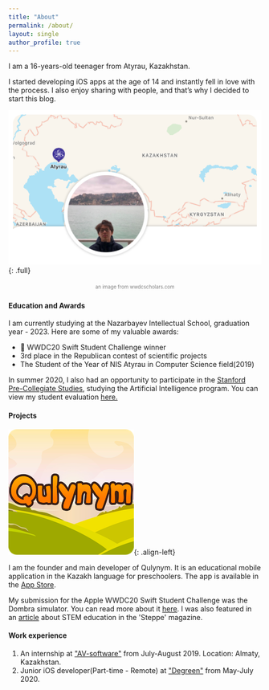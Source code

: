 ```yaml
---
title: "About"
permalink: /about/
layout: single
author_profile: true
---
```

I am a 16-years-old teenager from Atyrau, Kazakhstan.  

I started developing iOS apps at the age of 14 and instantly fell in love with the process. I also enjoy sharing with people, and that’s why I decided to start this blog.

![full](/assets/images/about/me.png){: .full}
<p style="text-align:center"><span style="color:gray"><sup><sub>an image from wwdcscholars.com</sub></sup></span></p>


#### Education and Awards

I am currently studying at the Nazarbayev Intellectual School, graduation year - 2023. Here are some of my valuable awards: 
*  WWDC20 Swift Student Challenge winner
* 3rd place in the Republican contest of scientific projects
* The Student of the Year of NIS Atyrau in Computer Science field(2019)  

In summer 2020, I also had an opportunity to participate in the <a href="https://spcs.stanford.edu" target="_blank">Stanford Pre-Collegiate Studies</a>, studying the Artificial Intelligence program. You can view my student evaluation <a href="https://drive.google.com/file/d/1gN9RR8BqSoJUCvbcjkcM13p5H3KIKhpq/view?usp=sharing" target="_blank">here.</a> 


#### Projects 

![](/assets/images/about/qulynym.png){: .align-left}

I am the founder and main developer of Qulynym. It is an educational mobile application in the Kazakh language for preschoolers. The app is available in the <a href="https://apps.apple.com/ru/app/qulynym/id1535210352" target="_blank">App Store</a>.


My submission for the Apple WWDC20 Swift Student Challenge was the Dombra simulator. You can read more about it <a href="https://bilimdinews.kz/?p=114024" target="_blank">here</a>. I was also featured in an <a href="https://the-steppe.com/obshestvo/innovacii-nauka-i-chelovecheskiy-kapital-kak-stem-proekty-razvivayut-atyrau" target="_blank">article</a> about STEM education in the 'Steppe' magazine. 


#### Work experience  

1. An internship at ["AV-software"](https://avsoft.kz/) from July-August 2019.  Location: Almaty, Kazakhstan.
2. Junior iOS developer(Part-time - Remote) at ["Degreen"](https://degreen.kz/) from May-July 2020.  





